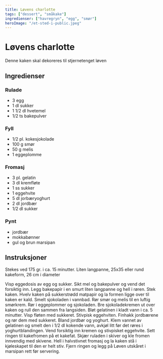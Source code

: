 ```yaml
---
title: Løvens charlotte
tags: ["dessert", "småkake"]
ingredienser: ["havregryn", "egg", "smør"]
heroImage: "/et-sted-i-public.jpeg"
---
```


# Løvens charlotte

Denne kaken skal dekoreres til stjernetenget løven

## Ingredienser

### Rulade

- 3 egg
- 1 dl sukker
- 1 1/2 dl hvetemel
- 1/2 ts bakepulver

### Fyll

- 1/2 pl. kokesjokolade
- 100 g smør
- 50 g melis
- 1 eggeplomme

### Fromasj

- 3 pl. gelatin
- 3 dl kremfløte
- 1 ss sukker
- 1 eggehvite
- 5 dl jorbæryoghurt
- 2 dl jordbær
- 1/2 dl sukker

### Pynt

- jordbær
- mokkabønner
- gul og brun marsipan

## Instruksjoner

Stekes ved 175 gr. i ca. 15 minutter. Liten langpanne, 25x35 eller rund kakeform, 26 cm i diameter

Visp eggedosis av egg og sukker. Sikt mel og bakepulver og vend det forsiktig inn. Legg bakepapir i en smurt liten langpanne og hell i røren. Stek kaken. Hvelv kaken på sukkerstrødd matpapir og la formen ligge over til kaken er kald. Smelt sjokoladen i vannbad. Rør smør og melis til en luftig smørkrem. Rør i eggeplommer og sjokoladen. Bre sjokoladekremen ut over kaken og rull den sammen fra langsiden. Bløt gelatinen i kladt vann i ca. 5 minutter. Visp fløten med sukkeret. Stivpisk eggehviten. Finhakk jordbærene og rør dem med sukkeret. Bland jordbør og yoghurt. Klem vannet av gelatinen og smelt den i 1/2 dl kokende vann, avkjøl litt før det røres i yoghurtblandingen. Vend forsiktig inn kremen og stivpisket eggehvite. Sett ringen til kakefromen på et kakefat. Skjær ruladen i skiver og kle fromen innvendig med skivene. Hell i halvstivnet fromasj og la kaken stå i kjøleskapet til den er helt stiv. Fjern ringen og legg på Løven utskåret i marsipan rett før servering.
